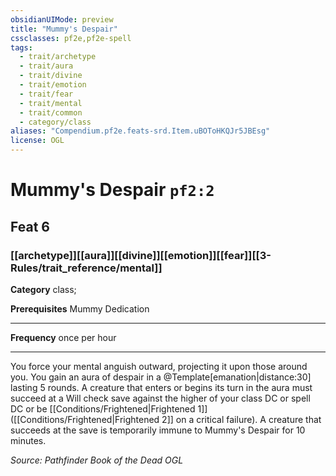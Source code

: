 ```yaml
---
obsidianUIMode: preview
title: "Mummy's Despair"
cssclasses: pf2e,pf2e-spell
tags:
  - trait/archetype
  - trait/aura
  - trait/divine
  - trait/emotion
  - trait/fear
  - trait/mental
  - trait/common
  - category/class
aliases: "Compendium.pf2e.feats-srd.Item.uBOToHKQJr5JBEsg"
license: OGL
---
```

# Mummy's Despair `pf2:2`
## Feat 6
### [[archetype]][[aura]][[divine]][[emotion]][[fear]][[3-Rules/trait_reference/mental]]

**Category** class; 



**Prerequisites** Mummy Dedication
* * *
**Frequency** once per hour

* * *

You force your mental anguish outward, projecting it upon those around you. You gain an aura of despair in a @Template\[emanation|distance:30\] lasting 5 rounds. A creature that enters or begins its turn in the aura must succeed at a Will check save against the higher of your class DC or spell DC or be [[Conditions/Frightened|Frightened 1]] ([[Conditions/Frightened|Frightened 2]] on a critical failure). A creature that succeeds at the save is temporarily immune to Mummy's Despair for 10 minutes.

*Source: Pathfinder Book of the Dead*
*OGL*